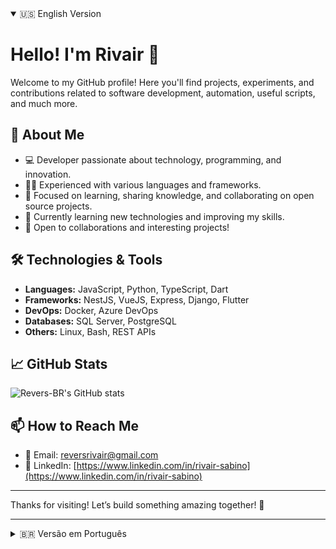 <details open>
<summary>🇺🇸 English Version</summary>

# Hello! I'm Rivair 👋

Welcome to my GitHub profile! Here you'll find projects, experiments, and contributions related to software development, automation, useful scripts, and much more.

## 🚀 About Me

- 💻 Developer passionate about technology, programming, and innovation.  
- 👨‍💻 Experienced with various languages and frameworks.  
- 🎯 Focused on learning, sharing knowledge, and collaborating on open source projects.  
- 🌱 Currently learning new technologies and improving my skills.  
- 🤝 Open to collaborations and interesting projects!

## 🛠️ Technologies & Tools

- **Languages:** JavaScript, Python, TypeScript, Dart  
- **Frameworks:** NestJS, VueJS, Express, Django, Flutter  
- **DevOps:** Docker, Azure DevOps  
- **Databases:** SQL Server, PostgreSQL  
- **Others:** Linux, Bash, REST APIs

## 📈 GitHub Stats

![Revers-BR's GitHub stats](https://github-readme-stats.vercel.app/api?username=Revers-BR&show_icons=true&theme=tokyonight)

## 📫 How to Reach Me

- 📧 Email: [reversrivair@gmail.com](mailto:reversrivair@gmail.com)  
- 💼 LinkedIn: [https://www.linkedin.com/in/rivair-sabino](https://www.linkedin.com/in/rivair-sabino)

---

Thanks for visiting! Let’s build something amazing together! 🚀

</details>

---

<details>
<summary>🇧🇷 Versão em Português</summary>

# Olá! Me chamo Rivair 👋

Bem-vindo ao meu perfil do GitHub! Aqui você encontrará projetos, experimentos e contribuições relacionados a desenvolvimento de software, automação, scripts úteis e muito mais.

## 🚀 Sobre mim

- 💻 Desenvolvedor apaixonado por tecnologia, programação e inovação.  
- 👨‍💻 Trabalho com diversas linguagens e frameworks.  
- 🎯 Foco em aprender, compartilhar conhecimento e colaborar em projetos open source.  
- 🌱 Atualmente aprendendo novas tecnologias e aprimorando habilidades.  
- 🤝 Aberto para colaborações e projetos interessantes!

## 🛠️ Tecnologias & Ferramentas

- **Linguagens:** JavaScript, Python, TypeScript, Dart  
- **Frameworks:** NestJS, VueJS, Express, Django, Flutter  
- **DevOps:** Docker, Azure DevOps  
- **Banco de Dados:** SQL Server, PostgreSQL  
- **Outros:** Linux, Bash, APIs REST

## 📈 Estatísticas do GitHub

![Revers-BR's GitHub stats](https://github-readme-stats.vercel.app/api?username=Revers-BR&show_icons=true&theme=tokyonight)

## 📫 Como me encontrar

- 📧 Email: [reversrivair@gmail.com](mailto:reversrivair@gmail.com)  
- 💼 LinkedIn: [https://www.linkedin.com/in/rivair-sabino](https://www.linkedin.com/in/rivair-sabino)

---

Obrigado por visitar! Vamos construir algo incrível juntos! 🚀

</details>
